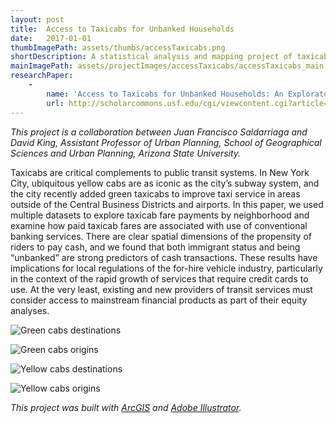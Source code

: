 ```yaml
---
layout: post
title:  Access to Taxicabs for Unbanked Households
date:   2017-01-01
thumbImagePath: assets/thumbs/accessTaxicabs.png
shortDescription: A statistical analysis and mapping project of taxicab payment methods and its correlation with banking service accessibility.
mainImagePath: assets/projectImages/accessTaxicabs/accessTaxicabs_main.png
researchPaper:
    - 
        name: 'Access to Taxicabs for Unbanked Households: An Exploratory Analysis in New York City'
        url: http://scholarcommons.usf.edu/cgi/viewcontent.cgi?article=1559&context=jpt
---
```

*This project is a collaboration between Juan Francisco Saldarriaga and David King, Assistant Professor of Urban Planning, School of Geographical Sciences and Urban Planning, Arizona State University.*

Taxicabs are critical complements to public transit systems. In New York City, ubiquitous yellow cabs are as iconic as the city’s subway system, and the city recently added green taxicabs to improve taxi service in areas outside of the Central Business Districts and airports. In this paper, we used multiple datasets to explore taxicab fare payments by neighborhood and examine how paid taxicab fares are associated with use of conventional banking services. There are clear spatial dimensions of the propensity of riders to pay cash, and we found that both immigrant status and being “unbanked” are strong predictors of cash transactions. These results have implications for local regulations of the for-hire vehicle industry, particularly in the context of the rapid growth of services that require credit cards to use. At the very least, existing and new providers of transit services must consider access to mainstream financial products as part of their equity analyses.

![Green cabs destinations](../../../assets/projectImages/accessTaxicabs/Green_Destinations-01.png)

![Green cabs origins](../../../assets/projectImages/accessTaxicabs/Green_Origins-01.png)

![Yellow cabs destinations](../../../assets/projectImages/accessTaxicabs/Yellow_Destinations-01.png)

![Yellow cabs origins](../../../assets/projectImages/accessTaxicabs/Yellow_Origins-01.png)

*This project was built with [ArcGIS](https://www.arcgis.com/) and [Adobe Illustrator](https://www.adobe.com/products/illustrator.html).*